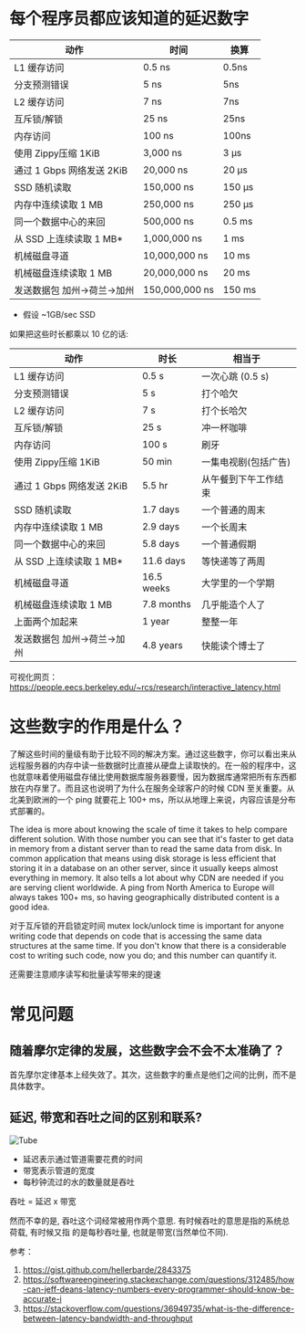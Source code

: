 # 每个程序员都应该知道的延迟数字


<!--
ID: b5e72596-ec29-492e-b61c-572ff3e761d9
Status: publish
Date: 2018-07-23T20:40:52
Modified: 2020-05-16T11:21:15
wp_id: 166
-->


动作                        | 时间           | 换算
----------------------------|----------------| ---
L1 缓存访问                 | 0.5 ns         | 0.5ns
分支预测错误                | 5 ns           | 5ns
L2 缓存访问                 | 7 ns           | 7ns
互斥锁/解锁                 | 25 ns          | 25ns
内存访问                    | 100 ns         | 100ns
使用 Zippy压缩 1KiB         | 3,000 ns       | 3 µs
通过 1 Gbps 网络发送 2KiB   | 20,000 ns      | 20 µs
SSD 随机读取                | 150,000 ns     | 150 µs
内存中连续读取 1 MB         | 250,000 ns     | 250 µs
同一个数据中心的来回        | 500,000 ns     | 0.5 ms
从 SSD 上连续读取 1 MB*     | 1,000,000 ns   | 1 ms
机械磁盘寻道                | 10,000,000 ns  | 10 ms
机械磁盘连续读取 1 MB       | 20,000,000 ns  | 20 ms
发送数据包 加州->荷兰->加州 | 150,000,000 ns | 150 ms

* 假设 ~1GB/sec SSD

如果把这些时长都乘以 10 亿的话:

动作                        | 时长       | 相当于
----------------------------| -----------| ----
L1 缓存访问                 | 0.5 s      | 一次心跳 (0.5 s)
分支预测错误                | 5 s        | 打个哈欠
L2 缓存访问                 | 7 s        | 打个长哈欠
互斥锁/解锁                 | 25 s       | 冲一杯咖啡
内存访问                    | 100 s      | 刷牙
使用 Zippy压缩 1KiB         | 50 min     | 一集电视剧(包括广告)
通过 1 Gbps 网络发送 2KiB   | 5.5 hr     | 从午餐到下午工作结束
SSD 随机读取                | 1.7 days   | 一个普通的周末
内存中连续读取 1 MB         | 2.9 days   | 一个长周末
同一个数据中心的来回        | 5.8 days   | 一个普通假期
从 SSD 上连续读取 1 MB*     | 11.6 days  | 等快递等了两周
机械磁盘寻道                | 16.5 weeks | 大学里的一个学期
机械磁盘连续读取 1 MB       | 7.8 months | 几乎能造个人了
上面两个加起来              | 1 year     | 整整一年
发送数据包 加州->荷兰->加州 | 4.8 years  | 快能读个博士了



可视化网页：
https://people.eecs.berkeley.edu/~rcs/research/interactive_latency.html

# 这些数字的作用是什么？

了解这些时间的量级有助于比较不同的解决方案。通过这些数字，你可以看出来从远程服务器的内存中读一些数据时比直接从硬盘上读取快的。在一般的程序中，这也就意味着使用磁盘存储比使用数据库服务器要慢，因为数据库通常把所有东西都放在内存里了。而且这也说明了为什么在服务全球客户的时候 CDN 至关重要。从北美到欧洲的一个 ping 就要花上 100+ ms，所以从地理上来说，内容应该是分布式部署的。

The idea is more about knowing the scale of time it takes to help compare different solution. With those number you can see that it's faster to get data in memory from a distant server than to read the same data from disk. In common application that means using disk storage is less efficient that storing it in a database on an other server, since it usually keeps almost everything in memory. It also tells a lot about why CDN are needed if you are serving client worldwide. A ping from North America to Europe will always takes 100+ ms, so having geographically distributed content is a good idea.

对于互斥锁的开启锁定时间
mutex lock/unlock time is important for anyone writing code that depends on code that is accessing the same data structures at the same time. If you don't know that there is a considerable cost to writing such code, now you do; and this number can quantify it.

还需要注意顺序读写和批量读写带来的提速

# 常见问题

## 随着摩尔定律的发展，这些数字会不会不太准确了？

首先摩尔定律基本上经失效了。其次，这些数字的重点是他们之间的比例，而不是具体数字。

## 延迟, 带宽和吞吐之间的区别和联系?

![Tube](https://i.stack.imgur.com/IMknJ.jpg)

- 延迟表示通过管道需要花费的时间
- 带宽表示管道的宽度
- 每秒钟流过的水的数量就是吞吐

吞吐 = 延迟 x 带宽

然而不幸的是, 吞吐这个词经常被用作两个意思. 有时候吞吐的意思是指的系统总荷载, 有时候又指
的是每秒吞吐量, 也就是带宽(当然单位不同).


参考：

1. https://gist.github.com/hellerbarde/2843375 
2. https://softwareengineering.stackexchange.com/questions/312485/how-can-jeff-deans-latency-numbers-every-programmer-should-know-be-accurate-i
3. https://stackoverflow.com/questions/36949735/what-is-the-difference-between-latency-bandwidth-and-throughput